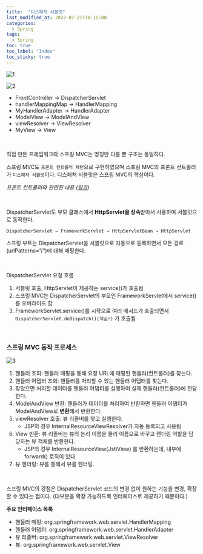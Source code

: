 ```yaml
---
title:  "디스패처 서블릿"
last_modified_at: 2022-07-21T10:15:00
categories: 
  - Spring
tags:
  - Spring
toc: true
toc_label: "Index"
toc_sticky: true
---
```


![1](https://user-images.githubusercontent.com/79130276/180147212-5063a303-bf58-4fa8-b2a8-8568daf76be1.png)

![2](https://user-images.githubusercontent.com/79130276/180147229-d0d1f3b4-2e83-485d-baa6-37216a91c205.png)

- FrontController → DispatcherServlet
- handlerMappingMap → HandlerMapping
- MyHandlerAdapter → HandlerAdapter
- ModelView → ModelAndView
- viewResolver → ViewResolver
- MyView → View

<br>

직접 만든 프레임워크와 스프링 MVC는 명칭만 다를 뿐 구조는 동일하다. 

스프링 MVC도 `프론트 컨트롤러 패턴`으로 구현하였으며 스프링 MVC의 프론트 컨트롤러가 `디스패처 서블릿`이다. 디스패처 서블릿은 스프링 MVC의 핵심이다.

*프론트 컨트롤러와 관련된 내용 ([링크](https://yessm621.github.io/spring/Spring-MVCPattern-FrontController/))*

<br>

DispatcherServlet도 부모 클래스에서 **HttpServlet을 상속**받아서 사용하며 서블릿으로 동작한다.

```
DispatcherServlet → FrameworkServlet → HttpServletBean → HttpServlet
```

스프링 부트는 DispatcherServlet을 서블릿으로 자동으로 등록하면서 모든 경로(urlPatterns=”/”)에 대해 매핑한다.

<br>

DispatcherServlet 요청 흐름

1. 서블릿 호출, HttpServlet이 제공하는 service()가 호출됨
2. 스프링 MVC는 DispatcherServlet의 부모인 FrameworkServlet에서 service()를 오버라이드 함
3. FrameworkServlet.service()를 시작으로 여러 메서드가 호출되면서 `DispatcherServlet.doDispatch()(핵심!)` 가 호출됨

<br>

### 스프링 MVC 동작 프로세스

![3](https://user-images.githubusercontent.com/79130276/180147244-7afeaccd-dca6-44f3-9ffd-0c7df16a8ede.png)

1. 핸들러 조회: 핸들러 매핑을 통해 요청 URL에 매핑된 핸들러(컨트롤러)를 찾는다.
2. 핸들러 어댑터 조회: 핸들러를 처리할 수 있는 핸들러 어댑터를 찾는다.
3. 찾았으면 처리할 데이터를 핸들러 어댑터를 실행하여 실제 핸들러(컨트롤러)에 전달한다.
4. ModelAndView 반환: 핸들러가 데이터를 처리하여 반환하면 핸들러 어댑터가 ModelAndView로 **변환**해서 반환한다.
5. viewResolver 호출: 뷰 리졸버를 찾고 실행한다.
    - JSP의 경우 InternalResourceViewResolver가 자동 등록되고 사용됨
6. View 반환: 뷰 리졸버는 뷰의 논리 이름을 물리 이름으로 바꾸고 렌더링 역할을 담당하는 뷰 객체를 반환한다.
    - JSP의 경우 InternalResourceView(JstlView) 를 반환하는데, 내부에 forward() 로직이 있다
7. 뷰 렌더링: 뷰를 통해서 뷰를 렌더링.

<br>

스프링 MVC의 강점은 DispatcherServlet 코드의 변경 없이 원하는 기능을 변경, 확장할 수 있다는 점이다. (대부분을 확장 가능하도록 인터페이스로 제공하기 때문이다.)

**주요 인터페이스 목록**

- 핸들러 매핑: org.springframework.web.servlet.HandlerMapping
- 핸들러 어댑터: org.springframework.web.servlet.HandlerAdapter
- 뷰 리졸버: org.springframework.web.servlet.ViewResolver
- 뷰: org.springframework.web.servlet.View
